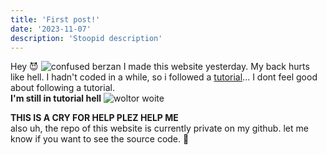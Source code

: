 ```yaml
---
title: 'First post!'
date: '2023-11-07'
description: 'Stoopid description'
---
```


Hey 😈 
![confused berzan](https://media.giphy.com/media/ji6zzUZwNIuLS/giphy.gif)
I made this website yesterday. My back hurts like hell. 
I hadn't coded in a while, so i followed a [tutorial](https://youtu.be/Hiabp1GY8fA?si=9Z7TYNKqLR5Lv9c2)...
I dont feel good about following a tutorial.  
**I'm still in tutorial hell**
![woltor woite](https://media.giphy.com/media/3o72FiAgLm34QKLSnK/giphy.gif)

**THIS IS A CRY FOR HELP PLEZ HELP ME**  
also uh, the repo of this website is currently private on my github. let me know if you want to see the source code. 👹
